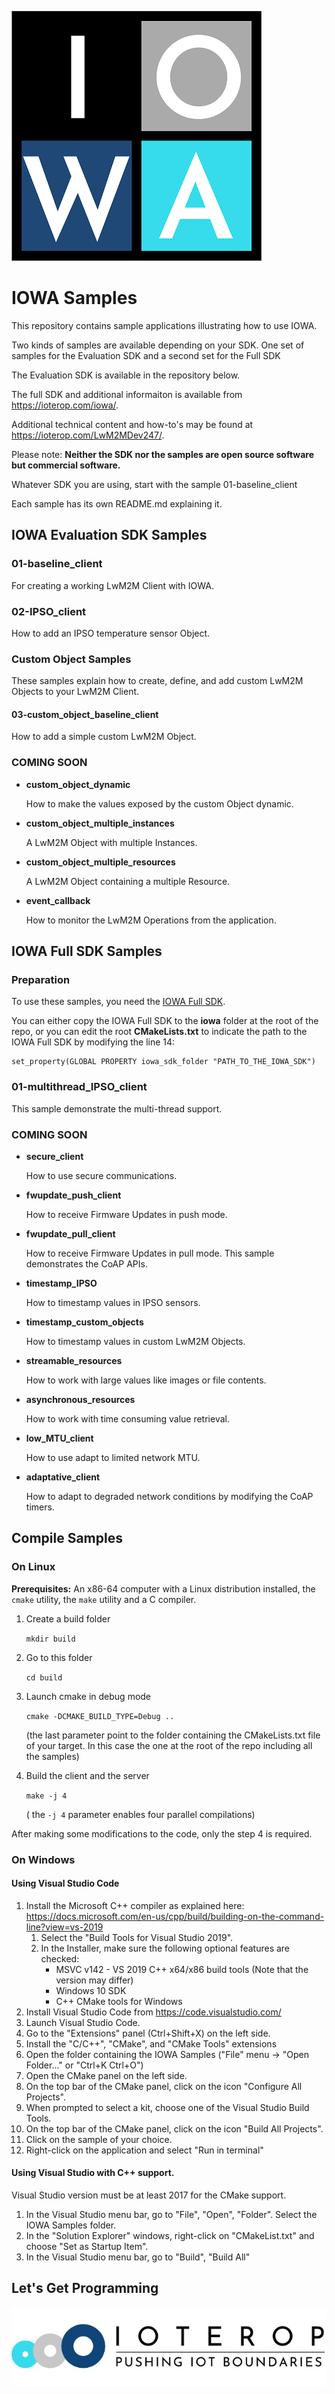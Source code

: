 ![IOWA Logo](.images/iowa_logo.png)

# IOWA Samples

This repository contains sample applications illustrating how to use IOWA.

Two kinds of samples are available depending on your SDK. One set of samples for the Evaluation SDK and a second set for the Full SDK

The Evaluation SDK is available in the repository below. 

The full SDK and additional informaiton is available from https://ioterop.com/iowa/.

Additional technical content and how-to's may be found at https://ioterop.com/LwM2MDev247/.

Please note: **Neither the SDK nor the samples are open source software but commercial software.**

Whatever SDK you are using, start with the sample 01-baseline_client

Each sample has its own README.md explaining it.

## IOWA Evaluation SDK Samples

### 01-baseline_client

For creating a working LwM2M Client with IOWA.

### 02-IPSO_client

How to add an IPSO temperature sensor Object.

### Custom Object Samples

These samples explain how to create, define, and add custom LwM2M Objects to your LwM2M Client.

#### 03-custom_object_baseline_client

How to add a simple custom LwM2M Object.

### COMING SOON

* **custom_object_dynamic**

  How to make the values exposed by the custom Object dynamic.

* **custom_object_multiple_instances**

  A LwM2M Object with multiple Instances.

* **custom_object_multiple_resources**

  A LwM2M Object containing a multiple Resource.

* **event_callback**

  How to monitor the LwM2M Operations from the application.

## IOWA Full SDK Samples

### Preparation

To use these samples, you need the [IOWA Full SDK](https://ioterop.com/iowa/).

You can either copy the IOWA Full SDK to the **iowa** folder at the root of the repo, or you can edit the root **CMakeLists.txt** to indicate the path to the IOWA Full SDK by modifying the line 14:

```
set_property(GLOBAL PROPERTY iowa_sdk_folder "PATH_TO_THE_IOWA_SDK")
```

### 01-multithread_IPSO_client

This sample demonstrate the multi-thread support.

### COMING SOON

* **secure_client**

  How to use secure communications.
  
* **fwupdate_push_client**

  How to receive Firmware Updates in push mode.

* **fwupdate_pull_client**

  How to receive Firmware Updates in pull mode. This sample demonstrates the CoAP APIs.

* **timestamp_IPSO**

  How to timestamp values in IPSO sensors.

* **timestamp_custom_objects**

  How to timestamp values in custom LwM2M Objects.

* **streamable_resources**

  How to work with large values like images or file contents.

* **asynchronous_resources**

  How to work with time consuming value retrieval.

* **low_MTU_client**

  How to use adapt to limited network MTU.

* **adaptative_client**

  How to adapt to degraded network conditions by modifying the CoAP timers.

## Compile Samples

### On Linux

**Prerequisites:** An x86-64 computer with a Linux distribution installed, the `cmake` utility, the `make` utility and a C compiler.

1. Create a build folder

   `mkdir build`

2. Go to this folder

   `cd build`

3. Launch cmake in debug mode

   `cmake -DCMAKE_BUILD_TYPE=Debug ..`

   (the last parameter point to the folder containing the CMakeLists.txt file of your target. In this case the one at the root of the repo including all the samples)

4. Build the client and the server

   `make -j 4`

   ( the `-j 4` parameter enables four parallel compilations)

After making some modifications to the code, only the step 4 is required.


### On Windows

#### Using Visual Studio Code

1. Install the Microsoft C++ compiler as explained here: https://docs.microsoft.com/en-us/cpp/build/building-on-the-command-line?view=vs-2019
   1. Select the "Build Tools for Visual Studio 2019".
   2. In the Installer, make sure the following optional features are checked:
      * MSVC v142 - VS 2019 C++ x64/x86 build tools (Note that the version may differ)
      * Windows 10 SDK
      * C++ CMake tools for Windows
1. Install Visual Studio Code from https://code.visualstudio.com/
1. Launch Visual Studio Code.
1. Go to the "Extensions" panel (Ctrl+Shift+X) on the left side.
1. Install the "C/C++", "CMake", and "CMake Tools" extensions
1. Open the folder containing the IOWA Samples ("File" menu -> "Open Folder..." or "Ctrl+K Ctrl+O")
1. Open the CMake panel on the left side.
1. On the top bar of the CMake panel, click on the icon "Configure All Projects".
1. When prompted to select a kit, choose one of the Visual Studio Build Tools.
1. On the top bar of the CMake panel, click on the icon "Build All Projects".
1. Click on the sample of your choice.
1. Right-click on the application and select "Run in terminal"

#### Using Visual Studio with C++ support.

Visual Studio version must be at least 2017 for the CMake support.

1. In the Visual Studio menu bar, go to "File", "Open", "Folder". Select the IOWA Samples folder.
1. In the "Solution Explorer" windows, right-click on "CMakeList.txt" and choose "Set as Startup Item".
1. In the Visual Studio menu bar, go to "Build", "Build All"

## Let's Get Programming



![IoTerop Logo](.images/IoTerop_logo.jpg)